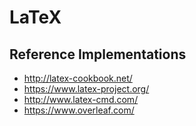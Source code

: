 # LaTeX

## Reference Implementations
* http://latex-cookbook.net/
* https://www.latex-project.org/
* http://www.latex-cmd.com/
* https://www.overleaf.com/
